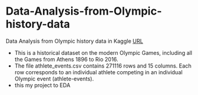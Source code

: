 # Data-Analysis-from-Olympic-history-data
Data Analysis from Olympic history data in Kaggle [URL](https://www.kaggle.com/datasets/heesoo37/120-years-of-olympic-history-athletes-and-results)
+ This is a historical dataset on the modern Olympic Games, including all the Games from Athens 1896 to Rio 2016.
+ The file athlete_events.csv contains 271116 rows and 15 columns. Each row corresponds to an individual athlete competing in an individual Olympic event (athlete-events).
+ this my project to EDA

